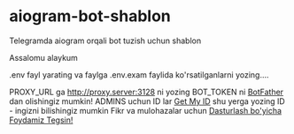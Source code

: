 # aiogram-bot-shablon
Telegramda  aiogram orqali  bot tuzish uchun shablon

Assalomu alaykum 

.env fayl yarating va faylga .env.exam faylida ko'rsatilganlarni yozing....

PROXY_URL ga http://proxy.server:3128 ni yozing
BOT_TOKEN ni [BotFather](https://t.me/BotFather) dan olishingiz mumkin!
ADMINS uchun ID lar   [Get My ID](https://t.me/getmyid_bot) shu yerga yozing ID - ingizni bilishingiz mumkin
Fikr va mulohazalar uchun [Dasturlash bo'yicha Foydamiz Tegsin!](https://t.me/foydamizteg_sin)